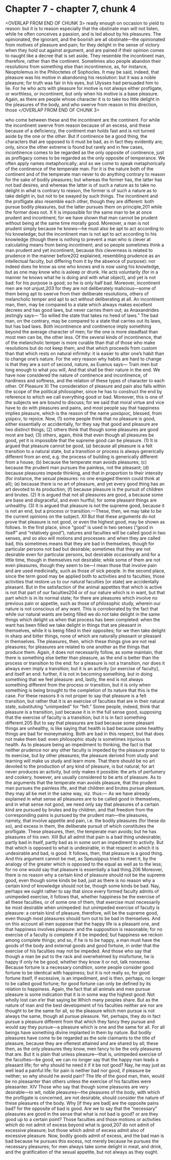 # Chapter 7 - chapter 7, chunk 4

<OVERLAP FROM END OF CHUNK 3>
ready enough on occasion to yield to reason: but it is to reason especially that the obstinate man will not listen, while he often conceives a passion, and is led about by his pleasures. The opinionated, the ignorant, and the boorish are all obstinate⁠—the opinionated from motives of pleasure and pain; for they delight in the sense of victory when they hold out against argument, and are pained if their opinion comes to naught like a decree that is set aside. They resemble the incontinent man, therefore, rather than the continent. Sometimes also people abandon their resolutions from something else than incontinence, as, for instance, Neoptolemus in the Philoctetes of Sophocles. It may be said, indeed, that pleasure was his motive in abandoning his resolution: but it was a noble pleasure; for truth was fair in his eyes, but Ulysses had persuaded him to lie. For he who acts with pleasure for motive is not always either profligate, or worthless, or incontinent, but only when his motive is a base pleasure. Again, as there are people whose character it is to take too little delight in the pleasures of the body, and who swerve from reason in this direction, those
</OVERLAP FROM END OF CHUNK 3>

who come between these and the incontinent are the continent. For while the incontinent swerve from reason because of an excess, and these because of a deficiency, the continent man holds fast and is not turned aside by the one or the other. But if continence be a good thing, the characters that are opposed to it must be bad, as in fact they evidently are; only, since the other extreme is found but rarely and in few cases, incontinence comes to be regarded as the only opposite of continence, just as profligacy comes to be regarded as the only opposite of temperance. We often apply names metaphorically; and so we come to speak metaphorically of the continence of the temperate man. For it is the nature both of the continent and of the temperate man never to do anything contrary to reason for the sake of bodily pleasures; but whereas the former has, the latter has not bad desires, and whereas the latter is of such a nature as to take no delight in what is contrary to reason, the former is of such a nature as to take delight in, but not to be swayed by such things. The incontinent and the profligate also resemble each other, though they are different: both pursue bodily pleasures, but the latter pursues them on principle,201 while the former does not. X It is impossible for the same man to be at once prudent and incontinent; for we have shown that man cannot be prudent without being at the same time morally good. Moreover, a man is not prudent simply because he knows⁠—he must also be apt to act according to his knowledge; but the incontinent man is not apt to act according to his knowledge (though there is nothing to prevent a man who is clever at calculating means from being incontinent; and so people sometimes think a man prudent and yet incontinent, because this cleverness is related to prudence in the manner before202 explained, resembling prudence as an intellectual faculty, but differing from it by the absence of purpose): nor indeed does he know as one who knows and is now using his knowledge, but as one may know who is asleep or drunk. He acts voluntarily (for in a manner he knows what he is doing and with what object), and yet is not bad: for his purpose is good; so he is only half bad. Moreover, incontinent men are not unjust,203 for they are not deliberately malicious⁠—some of them being apt to swerve from their deliberate resolutions, others of melancholic temper and apt to act without deliberating at all. An incontinent man, then, may be compared to a state which always makes excellent decrees and has good laws, but never carries them out; as Anaxandrides jestingly says⁠— “So willed the state that takes no heed of laws.” The bad man, on the contrary, may be compared to a state that carries out its laws, but has bad laws. Both incontinence and continence imply something beyond the average character of men; for the one is more steadfast than most men can be, the other less. Of the several kinds of incontinence, that of the melancholic temper is more curable than that of those who make resolutions but do not keep them, and that which proceeds from custom than that which rests on natural infirmity: it is easier to alter one’s habit than to change one’s nature. For the very reason why habits are hard to change is that they are a sort of second, nature, as Euenus says⁠— Train men but long enough to what you will, And that shall be their nature in the end. We have now considered the nature of continence and incontinence, of hardiness and softness, and the relation of these types of character to each other. Of Pleasure XI The consideration of pleasure and pain also falls within the scope of the political philosopher, since he has to construct the end by reference to which we call everything good or bad. Moreover, this is one of the subjects we are bound to discuss; for we said that moral virtue and vice have to do with pleasures and pains, and most people say that happiness implies pleasure, which is the reason of the name μακάριος, blessed, from χαίρειν, to rejoice. Now, (1) some people think that no pleasure is good, either essentially or accidentally, for they say that good and pleasure are two distinct things; (2) others think that though some pleasures are good most are bad; (3) others, again, think that even though all pleasures be good, yet it is impossible that the supreme good can be pleasure. (1) It is argued that pleasure cannot be good, (a) because all pleasure is a felt transition to a natural state, but a transition or process is always generically different from an end, e.g. the process of building is generically different from a house; (b) because the temperate man avoids pleasures; (c) because the prudent man pursues the painless, not the pleasant; (d) because pleasures impede thinking, and that in proportion to their intensity (for instance, the sexual pleasures: no one engaged therein could think at all); (e) because there is no art of pleasure, and yet every good thing has an art devoted to its production; (f) because pleasure is the pursuit of children and brutes. (2) It is argued that not all pleasures are good, a because some are base and disgraceful, and even hurtful; for some pleasant things are unhealthy. (3) It is argued that pleasure is not the supreme good, because it is not an end, but a process or transition.⁠—These, then, we may take to be the current opinions on the subject. XII But that these arguments do not prove that pleasure is not good, or even the highest good, may be shown as follows. In the first place, since “good” is used in two senses (“good in itself” and “relatively good”), natures and faculties will be called good in two senses, and so also will motions and processes: and when they are called bad, this sometimes means that they are bad in themselves, though for particular persons not bad but desirable; sometimes that they are not desirable even for particular persons, but desirable occasionally and for a little time, though in themselves not desirable; while some of them are not even pleasures, though they seem to be⁠—I mean those that involve pain and are used medicinally, such as those of sick people. In the second place, since the term good may be applied both to activities and to faculties, those activities that restore us to our natural faculties [or state] are accidentally pleasant. But in the satisfaction of the animal appetites that which is active is not that part of our faculties204 or of our nature which is in want, but that part which is in its normal state; for there are pleasures which involve no previous pain or appetite, such as those of philosophic study, wherein our nature is not conscious of any want. This is corroborated by the fact that while our natural wants are being filled we do not take delight in the same things which delight us when that process has been completed: when the want has been filled we take delight in things that are pleasant in themselves, while it is being filled in their opposites; for we then take delight in sharp and bitter things, none of which are naturally pleasant or pleasant in themselves. The pleasures, then, which these things give are not real pleasures; for pleasures are related to one another as the things that produce them. Again, it does not necessarily follow, as some maintain, that there is something else better than pleasure, as the end is better than the process or transition to the end: for a pleasure is not a transition, nor does it always even imply a transition; but it is an activity [or exercise of faculty], and itself an end: further, it is not in becoming something, but in doing something that we feel pleasure: and, lastly, the end is not always something different from the process or transition, but it is only when something is being brought to the completion of its nature that this is the case. For these reasons it is not proper to say that pleasure is a felt transition, but rather that it is an exercise of faculties that are in their natural state, substituting “unimpeded” for “felt.” Some people, indeed, think that pleasure is a transition, just because it is in the full sense good, supposing that the exercise of faculty is a transition; but it is in fact something different.205 But to say that pleasures are bad because some pleasant things are unhealthy, is like saying that health is bad because some healthy things are bad for moneymaking. Both are bad in this respect, but that does not make them bad: even philosophic study is sometimes injurious to health. As to pleasure being an impediment to thinking, the fact is that neither prudence nor any other faculty is impeded by the pleasure proper to its exercise, but by other pleasures; the pleasure derived from study and learning will make us study and learn more. That there should be no art devoted to the production of any kind of pleasure, is but natural; for art never produces an activity, but only makes it possible: the arts of perfumery and cookery, however, are usually considered to be arts of pleasure. As to the arguments that the temperate man avoids pleasure, that the prudent man pursues the painless life, and that children and brutes pursue pleasure, they may all be met in the same way, viz. thus:⁠— As we have already explained in what sense all pleasures are to be called good in themselves, and in what sense not good, we need only say that pleasures of a certain kind are pursued by brutes and by children, and that freedom from the corresponding pains is pursued by the prudent man⁠—the pleasures, namely, that involve appetite and pain, i.e. the bodily pleasures (for these do so), and excess in them, the deliberate pursuit of which constitutes the profligate. These pleasures, then, the temperate man avoids; but he has pleasures of his own. XIII But all admit that pain is a bad thing undesirable; partly bad in itself, partly bad as in some sort an impediment to activity. But that which is opposed to what is undesirable, in that respect in which it is undesirable and bad, is good. It follows, then, that pleasure is a good thing. And this argument cannot be met, as Speusippus tried to meet it, by the analogy of the greater which is opposed to the equal as well as to the less; for no one would say that pleasure is essentially a bad thing.206 Moreover, there is no reason why a certain kind of pleasure should not be the supreme good, even though some kinds be bad, just as there is no reason why a certain kind of knowledge should not be, though some kinds be bad. Nay, perhaps we ought rather to say that since every formed faculty admits of unimpeded exercise, it follows that, whether happiness be the exercise of all these faculties, or of some one of them, that exercise must necessarily be most desirable when unimpeded: but unimpeded exercise of faculty is pleasure: a certain kind of pleasure, therefore, will be the supreme good, even though most pleasures should turn out to be bad in themselves. And on this account all men suppose that the happy life is a pleasant one, and that happiness involves pleasure: and the supposition is reasonable; for no exercise of a faculty is complete if it be impeded; but happiness we reckon among complete things; and so, if he is to be happy, a man must have the goods of the body and external goods and good fortune, in order that the exercise of his faculties may not be impeded. And those who say that though a man be put to the rack and overwhelmed by misfortune, he is happy if only he be good, whether they know it or not, talk nonsense. Because fortune is a necessary condition, some people consider good fortune to be identical with happiness; but it is not really so, for good fortune itself, if excessive, is an impediment, and is then, perhaps, no longer to be called good fortune; for good fortune can only be defined by its relation to happiness. Again, the fact that all animals and men pursue pleasure is some indication that it is in some way the highest good: Not wholly lost can e’er that saying be Which many peoples share. But as the nature of man and the best development of his faculties neither are nor are thought to be the same for all, so the pleasure which men pursue is not always the same, though all pursue pleasure. Yet, perhaps, they do in fact pursue a pleasure different from that which they fancy they pursue and would say they pursue⁠—a pleasure which is one and the same for all. For all beings have something divine implanted in them by nature. But bodily pleasures have come to be regarded as the sole claimants to the title of pleasure, because they are oftenest attained and are shared by all; these then, as the only pleasures they know, men fancy to be the only pleasures that are. But it is plain that unless pleasure⁠—that is, unimpeded exercise of the faculties⁠—be good, we can no longer say that the happy man leads a pleasant life; for why should he need it if it be not good? Nay, he may just as well lead a painful life: for pain is neither bad nor good, if pleasure be neither; so why should he avoid pain? The life of the good man, then, would be no pleasanter than others unless the exercise of his faculties were pleasanter. XIV Those who say that though some pleasures are very desirable⁠—to wit, noble pleasures⁠—the pleasures of the body, with which the profligate is concerned, are not desirable, should consider the nature of these pleasures of the body. Why [if they are bad] are the opposite pains bad? for the opposite of bad is good. Are we to say that the “necessary” pleasures are good in the sense that what is not bad is good? or are they good up to a certain point? Those faculties and those motions or activities which do not admit of excess beyond what is good,207 do not admit of excessive pleasure; but those which admit of excess admit also of excessive pleasure. Now, bodily goods admit of excess, and the bad man is bad because he pursues this excess, not merely because he pursues the necessary pleasures; for men always take some delight in meat, and drink, and the gratification of the sexual appetite, but not always as they ought.